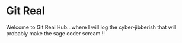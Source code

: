 # Git Real  

Welcome to Git Real Hub...where I will log the cyber-jibberish that will probably make the sage coder scream !! 



